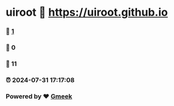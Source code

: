 # uiroot :link: https://uiroot.github.io 
### :page_facing_up: [1](https://uiroot.github.io/tag.html) 
### :speech_balloon: 0 
### :hibiscus: 11 
### :alarm_clock: 2024-07-31 17:17:08 
### Powered by :heart: [Gmeek](https://github.com/Meekdai/Gmeek)
